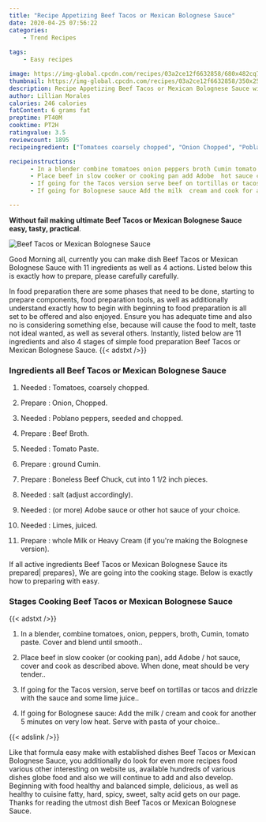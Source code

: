 ```yaml
---
title: "Recipe Appetizing Beef Tacos or Mexican Bolognese Sauce"
date: 2020-04-25 07:56:22
categories:
    - Trend Recipes
    
tags:
    - Easy recipes

image: https://img-global.cpcdn.com/recipes/03a2ce12f6632858/680x482cq70/beef-tacos-or-mexican-bolognese-sauce-recipe-main-photo.jpg
thumbnail: https://img-global.cpcdn.com/recipes/03a2ce12f6632858/350x250cq70/beef-tacos-or-mexican-bolognese-sauce-recipe-main-photo.jpg
description: Recipe Appetizing Beef Tacos or Mexican Bolognese Sauce with 11 ingredients and 4 stages of easy cooking.
author: Lillian Morales
calories: 246 calories
fatContent: 6 grams fat
preptime: PT40M
cooktime: PT2H
ratingvalue: 3.5
reviewcount: 1895
recipeingredient: ["Tomatoes coarsely chopped", "Onion Chopped", "Poblano peppers seeded and chopped", "Beef Broth", "Tomato Paste", "ground Cumin", "Boneless Beef Chuck cut into 1 12 inch pieces", "salt adjust accordingly", "or more Adobe sauce or other hot sauce of your choice", "Limes juiced", "whole Milk or Heavy Cream if youre making the Bolognese version"]

recipeinstructions: 
      - In a blender combine tomatoes onion peppers broth Cumin tomato paste Cover and blend until smooth 
      - Place beef in slow cooker or cooking pan add Adobe  hot sauce cover and cook as described above When done meat should be very tender 
      - If going for the Tacos version serve beef on tortillas or tacos and drizzle with the sauce and some lime juice 
      - If going for Bolognese sauce Add the milk  cream and cook for another 5 minutes on very low heat Serve with pasta of your choice

---
```




**Without fail making ultimate Beef Tacos or Mexican Bolognese Sauce easy, tasty, practical**. 


![Beef Tacos or Mexican Bolognese Sauce](https://img-global.cpcdn.com/recipes/03a2ce12f6632858/680x482cq70/beef-tacos-or-mexican-bolognese-sauce-recipe-main-photo.jpg "Beef Tacos or Mexican Bolognese Sauce")




Good Morning all, currently you can make dish Beef Tacos or Mexican Bolognese Sauce with 11 ingredients as well as 4 actions. Listed below this is exactly how to prepare, please carefully carefully.

In food preparation there are some phases that need to be done, starting to prepare components, food preparation tools, as well as additionally understand exactly how to begin with beginning to food preparation is all set to be offered and also enjoyed. Ensure you has adequate time and also no is considering something else, because will cause the food to melt, taste not ideal wanted, as well as several others. Instantly, listed below are 11 ingredients and also 4 stages of simple food preparation Beef Tacos or Mexican Bolognese Sauce.
{{< adstxt />}}

### Ingredients all Beef Tacos or Mexican Bolognese Sauce


1. Needed  : Tomatoes, coarsely chopped.

1. Prepare  : Onion, Chopped.

1. Needed  : Poblano peppers, seeded and chopped.

1. Prepare  : Beef Broth.

1. Needed  : Tomato Paste.

1. Prepare  : ground Cumin.

1. Prepare  : Boneless Beef Chuck, cut into 1 1/2 inch pieces.

1. Needed  : salt (adjust accordingly).

1. Needed  : (or more) Adobe sauce or other hot sauce of your choice.

1. Needed  : Limes, juiced.

1. Prepare  : whole Milk or Heavy Cream (if you&#39;re making the Bolognese version).



If all active ingredients Beef Tacos or Mexican Bolognese Sauce its prepared| prepares}, We are going into the cooking stage. Below is exactly how to preparing with easy.

### Stages Cooking Beef Tacos or Mexican Bolognese Sauce

{{< adstxt />}}


1. In a blender, combine tomatoes, onion, peppers, broth, Cumin, tomato paste. Cover and blend until smooth..



1. Place beef in slow cooker (or cooking pan), add Adobe / hot sauce, cover and cook as described above. When done, meat should be very tender..



1. If going for the Tacos version, serve beef on tortillas or tacos and drizzle with the sauce and some lime juice..



1. If going for Bolognese sauce: Add the milk / cream and cook for another 5 minutes on very low heat. Serve with pasta of your choice..





{{< adslink />}}

Like that formula easy make with established dishes Beef Tacos or Mexican Bolognese Sauce, you additionally do look for even more recipes food various other interesting on website us, available hundreds of various dishes globe food and also we will continue to add and also develop. Beginning with food healthy and balanced simple, delicious, as well as healthy to cuisine fatty, hard, spicy, sweet, salty acid gets on our page. Thanks for reading the utmost dish Beef Tacos or Mexican Bolognese Sauce.
